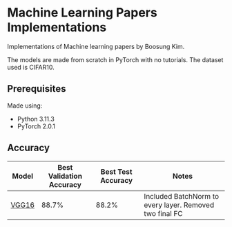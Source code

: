 # Machine Learning Papers Implementations
Implementations of Machine learning papers by Boosung Kim. 

The models are made from scratch in PyTorch with no tutorials. The dataset used is CIFAR10.

## Prerequisites
Made using:
- Python 3.11.3
- PyTorch 2.0.1


## Accuracy
| Model                                                 | Best Validation Accuracy    | Best Test Accuracy          | Notes          |
| -----------------                                     | ----------------------      | ----------------------      | ----------------------      |
| [VGG16](https://arxiv.org/abs/1409.1556)              | 88.7%                       | 88.2%                       | Included BatchNorm to every layer. Removed two final FC |
